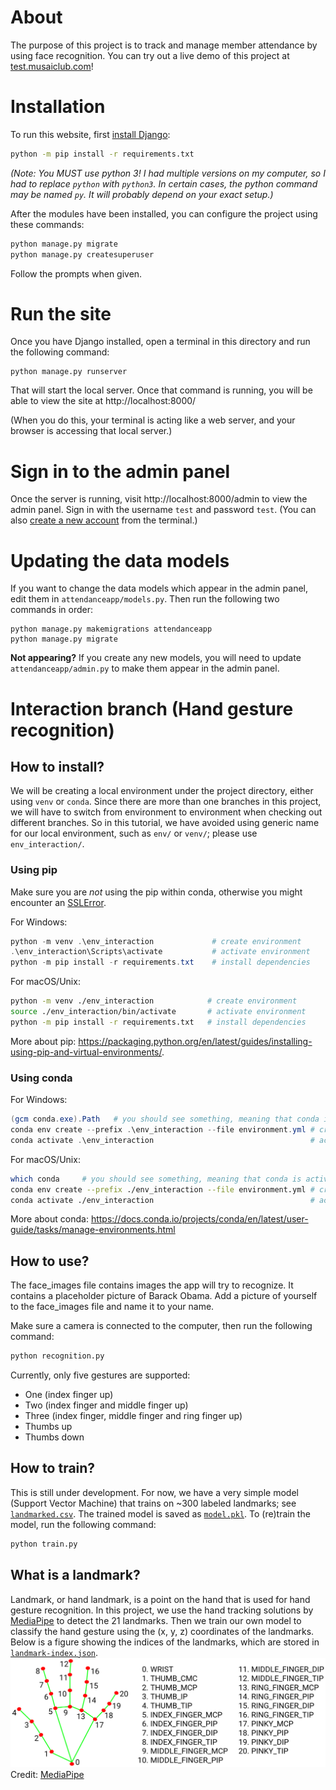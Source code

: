 # About

The purpose of this project is to track and manage member attendance by using face recognition.
You can try out a live demo of this project at [test.musaiclub.com](https://test.msuaiclub.com/)!

# Installation

To run this website, first [install Django](https://docs.djangoproject.com/en/3.2/topics/install/#installing-official-release):

```bash
python -m pip install -r requirements.txt
```

*(Note: You MUST use python 3! I had multiple versions on my computer, so I had to replace `python` with `python3`. In certain cases, the python command may be named `py`. It will probably depend on your exact setup.)*

After the modules have been installed,
you can configure the project using these commands:

```bash
python manage.py migrate
python manage.py createsuperuser
```

Follow the prompts when given.

# Run the site

Once you have Django installed, open a terminal in this directory and run the following command:
```
python manage.py runserver
```

That will start the local server. Once that command is running, you will be able to view the site at http://localhost:8000/

(When you do this, your terminal is acting like a web server, and your browser is accessing that local server.)

# Sign in to the admin panel

Once the server is running, visit http://localhost:8000/admin to view the admin panel.
Sign in with the username `test` and password `test`. (You can also [create a new account](https://docs.djangoproject.com/en/3.2/intro/tutorial02/#creating-an-admin-user) from the terminal.)

# Updating the data models

If you want to change the data models which appear in the admin panel, edit them in `attendanceapp/models.py`. Then run the following two commands in order:
```
python manage.py makemigrations attendanceapp
python manage.py migrate
```

**Not appearing?** If you create any new models, you will need to update `attendanceapp/admin.py` to make them appear in the admin panel.
# Interaction branch (Hand gesture recognition)

## How to install?
We will be creating a local environment under the project directory, either using `venv` or `conda`. Since there are more than one branches in this project, we will have to switch from environment to environment when checking out different branches. So in this tutorial, we have avoided using generic name for our local environment, such as `env/` or `venv/`; please use `env_interaction/`.

### Using pip
Make sure you are *not* using the pip within conda, otherwise you might encounter an [SSLError](https://stackoverflow.com/questions/45954528/pip-is-configured-with-locations-that-require-tls-ssl-however-the-ssl-module-in).

For Windows:
```powershell
python -m venv .\env_interaction             # create environment
.\env_interaction\Scripts\activate           # activate environment
python -m pip install -r requirements.txt    # install dependencies
```

For macOS/Unix:
```bash
python -m venv ./env_interaction            # create environment
source ./env_interaction/bin/activate       # activate environment
python -m pip install -r requirements.txt   # install dependencies
```

More about pip: https://packaging.python.org/en/latest/guides/installing-using-pip-and-virtual-environments/.

### Using conda
For Windows:
```powershell
(gcm conda.exe).Path   # you should see something, meaning that conda is activated
conda env create --prefix .\env_interaction --file environment.yml # create environment
conda activate .\env_interaction                                   # activate environment
```

For macOS/Unix:
```bash
which conda     # you should see something, meaning that conda is activated
conda env create --prefix ./env_interaction --file environment.yml # create environment
conda activate ./env_interaction                                   # activate environment
```

More about conda: https://docs.conda.io/projects/conda/en/latest/user-guide/tasks/manage-environments.html

## How to use?

The face_images file contains images the app will try to recognize. It contains a placeholder picture of Barack Obama. Add a picture of yourself to the face_images file and name it to your name.

Make sure a camera is connected to the computer, then run the following command:
```bash
python recognition.py
```

Currently, only five gestures are supported:
- One (index finger up)
- Two (index finger and middle finger up)
- Three (index finger, middle finger and ring finger up)
- Thumbs up
- Thumbs down

## How to train?
This is still under development. For now, we have a very simple model (Support Vector Machine) that trains on ~300 labeled landmarks; see [`landmarked.csv`](data/landmarked.csv). The trained model is saved as [`model.pkl`](model.pkl). To (re)train the model, run the following command:
```bash
python train.py
```

## What is a landmark?
Landmark, or hand landmark, is a point on the hand that is used for hand gesture recognition. In this project, we use the hand tracking solutions by [MediaPipe](https://google.github.io/mediapipe/solutions/hands) to detect the 21 landmarks. Then we train our own model to classify the hand gesture using the (x, y, z) coordinates of the landmarks. Below is a figure showing the indices of the landmarks, which are stored in [`landmark-index.json`](landmark-index.json).
![Landmarks](hand-landmarks.png) Credit: [MediaPipe](https://google.github.io/mediapipe/solutions/hands)
